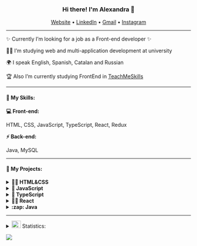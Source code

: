 <h3 align="center"> Hi there! I'm Alexandra 👋 </h3> 
<p align="center">
    <a href="https://alexandrakononenko.netlify.app/" target="_blank">Website</a> •
    <a href="https://www.linkedin.com/in/alexandra-kononenko-259810219?original_referer=https%3A%2F%2Falexandrakononenko.netlify.app%2F" target="_blank">LinkedIn</a> •
    <a href="alexandravkononenko@gmail.com" target="_blank">Gmail</a> •
    <a href="https://www.instagram.com/alexandra.knn" target="_blank">Instagram</a>
</p>
<hr>
    <p>✨ Currently I’m looking for a job as a Front-end developer ✨</p>
   <p>🧑‍🎓 I’m studying web and multi-application development at university</p>
   <p>🌍 I speak English, Spanish, Catalan and Russian</p>
    <p>🏆 Also I’m currently studying FrontEnd in <a href="https://teachmeskills.by/" target="_blank">TeachMeSkills</a></p>

<hr>
<h4> 🔑 My Skills:</h4>
<b>💻 Front-end:</b>
    <p>HTML, CSS, JavaScript, TypeScript, React, Redux </p>
<b>⚡ Back-end:</b>
    <p>Java, MySQL </p>
<hr>
<h4> 🔭 My Projects: </h4>
<details><summary><b>👨‍🚀 HTML&CSS</b></summary>
    <ul>
        <li><a href="https://github.com/AlexandraKon/JugglerCSS">Juggler (CSS animation)</a></li>
        <li><a href="https://github.com/AlexandraKon/WebPage-BITE">WebPage from Figma</a></li>
    </ul>
</details>
<details><summary><b>👾 JavaScript </b></summary>
  <ul>
    <li><a href="https://github.com/AlexandraKon/Timer-Project">Timer</a></li>
    <li><a href="https://github.com/AlexandraKon/NEW-ToDo-List">ToDo List</a></li>
    <li><a href="https://github.com/AlexandraKon/Calculator-BMI">Calculator-BMI</a></li>
    <li><a href="https://github.com/AlexandraKon/Trello">Trello</a></li>
  </ul>
</details>
<details><summary><b>🏹 TypeScript</b></summary>
    
</details>
<details><summary><b>👨‍💻 React</b></summary>
    <ul>
        <li><a href="https://github.com/AlexandraKon/Netflix-Clone.git">Netflix</a></li>
        <li><a href="">Online-Store</a></li>
        <li><a href="">TripHouse</a></li>
        <li><a href="">Books-Library</a></li>
    </ul>
</details>
<details><summary><b> :zap: Java</b></summary>
    <ul>
        <li><a href="https://github.com/AlexandraKon/FlappyBird-Game.git">Flappy Bird Game</a></li>
    </ul>
</details>
<hr>
<details>
  <summary><img src="https://media.giphy.com/media/WUlplcMpOCEmTGBtBW/giphy.gif" width="25" height="20"> Statistics:</summary>
   <img align="left" alt="codeSTACKr's GitHub Stats" src="https://github-readme-stats.vercel.app/api/top-langs/?username=AlexandraKon&layout=compact" />
   <br />
</details>

![](https://komarev.com/ghpvc/?username=AlexandraKon)
